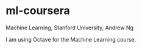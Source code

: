 # ml-coursera
Machine Learning, Stanford University, Andrew Ng

I am using Octave for the Machine Learning course. 